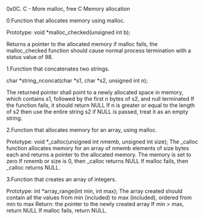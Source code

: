 0x0C. C - More malloc, free
C
Memory allocation

0.Function that allocates memory using malloc.

Prototype: void *malloc_checked(unsigned int b);

Returns a pointer to the allocated memory
if malloc fails, the malloc_checked function should cause normal process termination with a status value of 98.

1.Function that concatenates two strings.

char *string_nconcat(char *s1, char *s2, unsigned int n);

The returned pointer shall point to a newly allocated space in memory, which contains s1, followed by the first n bytes of s2, and null terminated
If the function fails, it should return NULL
If n is greater or equal to the length of s2 then use the entire string s2
if NULL is passed, treat it as an empty string.

2.Function that allocates memory for an array, using malloc.

Prototype: void *_calloc(unsigned int nmemb, unsigned int size);
The _calloc function allocates memory for an array of nmemb elements of size bytes each and returns a pointer to the allocated memory.
The memory is set to zero
If nmemb or size is 0, then _calloc returns NULL
If malloc fails, then _calloc returns NULL.

3.Function that creates an array of integers.

Prototype: int *array_range(int min, int max);
The array created should contain all the values from min (included) to max (included), ordered from min to max
Return: the pointer to the newly created array
If min > max, return NULL
If malloc fails, return NULL.

